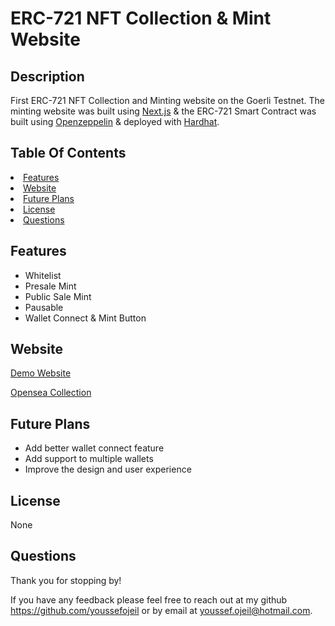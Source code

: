 # ERC-721 NFT Collection & Mint Website

## Description
First ERC-721 NFT Collection and Minting website on the Goerli Testnet. The minting website was built using [Next.js](https://nextjs.org/) & the ERC-721 Smart Contract was built using [Openzeppelin](https://docs.openzeppelin.com/contracts/4.x/api/token/erc721) & deployed with [Hardhat](https://hardhat.org/).

## Table Of Contents
<li><a href="#features">Features</a></li>
<li><a href="#website">Website</a></li>
<li><a href="#future-plans">Future Plans</a></li>
<li><a href="#license">License</a></li>
<li><a href="#questions">Questions</a></li>

## Features

- Whitelist
- Presale Mint
- Public Sale Mint
- Pausable
- Wallet Connect & Mint Button 



## Website
[Demo Website](https://nft-collection-aeacfdbke-youssefojeil.vercel.app/)


[Opensea Collection](https://testnets.opensea.io/collection/crypto-devs-agm6gwevg4)

## Future Plans

- Add better wallet connect feature
- Add support to multiple wallets
- Improve the design and user experience

## License
None

## Questions

Thank you for stopping by!

If you have any feedback please feel free to reach out at my github https://github.com/youssefojeil or by email at youssef.ojeil@hotmail.com.


